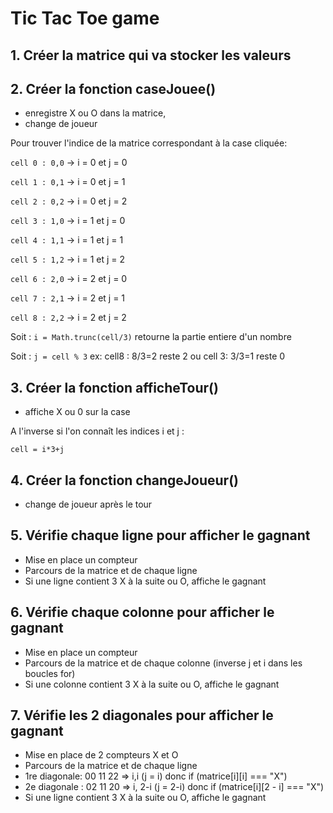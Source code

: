 # Tic Tac Toe game


## 1. Créer la matrice qui va stocker les valeurs


## 2. Créer la fonction caseJouee() 
- enregistre X ou O dans la matrice,
- change de joueur 

Pour trouver l'indice de la matrice correspondant à la case cliquée: 

`cell 0 : 0,0` -> i = 0 et j = 0 

`cell 1 : 0,1` -> i = 0 et j = 1

`cell 2 : 0,2` -> i = 0 et j = 2 

`cell 3 : 1,0` -> i = 1 et j = 0 

`cell 4 : 1,1` -> i = 1 et j = 1

`cell 5 : 1,2` -> i = 1 et j = 2 

`cell 6 : 2,0` -> i = 2 et j = 0 

`cell 7 : 2,1` -> i = 2 et j = 1 

`cell 8 : 2,2` -> i = 2 et j = 2


Soit : `i = Math.trunc(cell/3)` retourne la partie entiere d'un nombre

Soit : `j = cell % 3` ex: cell8 : 8/3=2 reste 2 ou cell 3: 3/3=1 reste 0


## 3. Créer la fonction afficheTour() 
- affiche X ou 0 sur la case 

A l'inverse si l'on connaît les indices i et j : 

`cell = i*3+j`


## 4. Créer la fonction changeJoueur() 
- change de joueur après le tour 


## 5. Vérifie chaque ligne pour afficher le gagnant 
- Mise en place un compteur 
- Parcours de la matrice et de chaque ligne 
- Si une ligne contient 3 X  à la suite ou O, affiche le gagnant 


## 6. Vérifie chaque colonne pour afficher le gagnant 
- Mise en place un compteur 
- Parcours de la matrice et de chaque colonne (inverse j et i dans les boucles for)
- Si une colonne contient 3 X  à la suite ou O, affiche le gagnant 


## 7. Vérifie les 2 diagonales pour afficher le gagnant 
- Mise en place de 2 compteurs X et O 
- Parcours de la matrice et de chaque ligne 
- 1re diagonale: 00 11 22 => i,i (j = i) donc if (matrice[i][i] === "X")
- 2e diagonale : 02 11 20 => i, 2-i (j = 2-i) donc if (matrice[i][2 - i] === "X") 
- Si une ligne contient 3 X  à la suite ou O, affiche le gagnant 